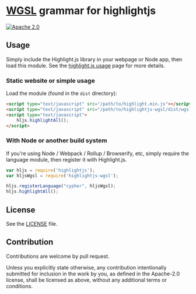 # [WGSL](https://www.w3.org/TR/WGSL/) grammar for highlightjs

[![Apache 2.0](https://img.shields.io/badge/license-Apache-blue.svg)](#license)

## Usage

Simply include the Highlight.js library in your webpage or Node app, then load this module.
See the [highlight.js usage](https://github.com/highlightjs/highlight.js#basic-usage) page
for more details.

### Static website or simple usage

Load the module (found in the `dist` directory):

```html
<script type="text/javascript" src="/path/to/highlight.min.js"></script>
<script type="text/javascript" src="/path/to/highlightjs-wgsl/dist/wgsl.min.js"></script>
<script type="text/javascript">
	hljs.highlightAll();
</script>
```

### With Node or another build system

If you're using Node / Webpack / Rollup / Browserify, etc, simply require the language
module, then register it with Highlight.js.

```javascript
var hljs = require('highlightjs');
var hljsWgsl = require('highlightjs-wgsl');

hljs.registerLanguage("cypher", hljsWgsl);
hljs.highlightAll();
```

## License

See the [LICENSE](/LICENSE.md) file.

## Contribution

Contributions are welcome by pull request.

Unless you explicitly state otherwise, any contribution intentionally submitted
for inclusion in the work by you, as defined in the Apache-2.0 license, shall be
licensed as above, without any additional terms or conditions.
